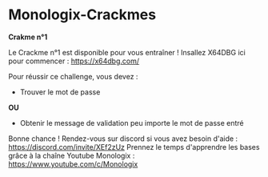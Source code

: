 # Monologix-Crackmes


**Crakme n°1**

Le Crackme n°1 est disponible pour vous entraîner !
Insallez X64DBG ici pour commencer : https://x64dbg.com/

Pour réussir ce challenge, vous devez :
- Trouver le mot de passe

**OU**

- Obtenir le message de validation peu importe le mot de passe entré

Bonne chance ! Rendez-vous sur discord si vous avez besoin d'aide : https://discord.com/invite/XEf2zUz
Prennez le temps d'apprendre les bases grâce à la chaîne Youtube Monologix : https://www.youtube.com/c/Monologix
